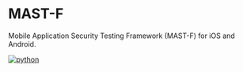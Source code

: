 # MAST-F
 Mobile Application Security Testing Framework (MAST-F) for iOS and Android.

[![python](https://img.shields.io/badge/python-3.8+-blue.svg?logo=python&labelColor=lightgrey)](https://www.python.org/downloads/)

